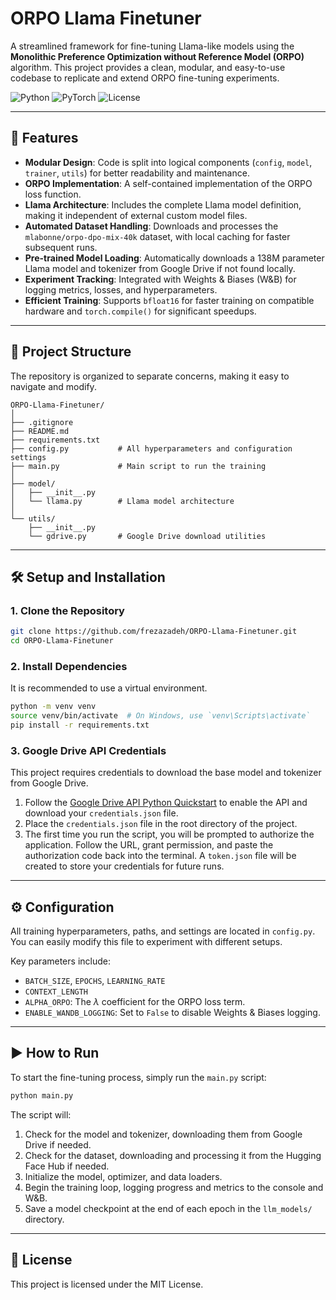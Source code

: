# ORPO Llama Finetuner

A streamlined framework for fine-tuning Llama-like models using the **Monolithic Preference Optimization without Reference Model (ORPO)** algorithm. This project provides a clean, modular, and easy-to-use codebase to replicate and extend ORPO fine-tuning experiments.

![Python](https://img.shields.io/badge/Python-3.9%2B-blue.svg)
![PyTorch](https://img.shields.io/badge/PyTorch-2.1%2B-orange.svg)
![License](https://img.shields.io/badge/License-MIT-green.svg)

---

## 🚀 Features

-   **Modular Design**: Code is split into logical components (`config`, `model`, `trainer`, `utils`) for better readability and maintenance.
-   **ORPO Implementation**: A self-contained implementation of the ORPO loss function.
-   **Llama Architecture**: Includes the complete Llama model definition, making it independent of external custom model files.
-   **Automated Dataset Handling**: Downloads and processes the `mlabonne/orpo-dpo-mix-40k` dataset, with local caching for faster subsequent runs.
-   **Pre-trained Model Loading**: Automatically downloads a 138M parameter Llama model and tokenizer from Google Drive if not found locally.
-   **Experiment Tracking**: Integrated with Weights & Biases (W&B) for logging metrics, losses, and hyperparameters.
-   **Efficient Training**: Supports `bfloat16` for faster training on compatible hardware and `torch.compile()` for significant speedups.

---

## 📂 Project Structure

The repository is organized to separate concerns, making it easy to navigate and modify.

```
ORPO-Llama-Finetuner/
│
├── .gitignore
├── README.md
├── requirements.txt
├── config.py           # All hyperparameters and configuration settings
├── main.py             # Main script to run the training
│
├── model/
│   ├── __init__.py
│   └── llama.py        # Llama model architecture
│
└── utils/
    ├── __init__.py
    └── gdrive.py       # Google Drive download utilities
```

---

## 🛠️ Setup and Installation

### 1. Clone the Repository

```bash
git clone https://github.com/frezazadeh/ORPO-Llama-Finetuner.git
cd ORPO-Llama-Finetuner
```

### 2. Install Dependencies

It is recommended to use a virtual environment.

```bash
python -m venv venv
source venv/bin/activate  # On Windows, use `venv\Scripts\activate`
pip install -r requirements.txt
```

### 3. Google Drive API Credentials

This project requires credentials to download the base model and tokenizer from Google Drive.

1.  Follow the [Google Drive API Python Quickstart](https://developers.google.com/drive/api/quickstart/python) to enable the API and download your `credentials.json` file.
2.  Place the `credentials.json` file in the root directory of the project.
3.  The first time you run the script, you will be prompted to authorize the application. Follow the URL, grant permission, and paste the authorization code back into the terminal. A `token.json` file will be created to store your credentials for future runs.

---

## ⚙️ Configuration

All training hyperparameters, paths, and settings are located in `config.py`. You can easily modify this file to experiment with different setups.

Key parameters include:
- `BATCH_SIZE`, `EPOCHS`, `LEARNING_RATE`
- `CONTEXT_LENGTH`
- `ALPHA_ORPO`: The $\lambda$ coefficient for the ORPO loss term.
- `ENABLE_WANDB_LOGGING`: Set to `False` to disable Weights & Biases logging.

---

## ▶️ How to Run

To start the fine-tuning process, simply run the `main.py` script:

```bash
python main.py
```

The script will:
1.  Check for the model and tokenizer, downloading them from Google Drive if needed.
2.  Check for the dataset, downloading and processing it from the Hugging Face Hub if needed.
3.  Initialize the model, optimizer, and data loaders.
4.  Begin the training loop, logging progress and metrics to the console and W&B.
5.  Save a model checkpoint at the end of each epoch in the `llm_models/` directory.

---

## 📜 License

This project is licensed under the MIT License.
